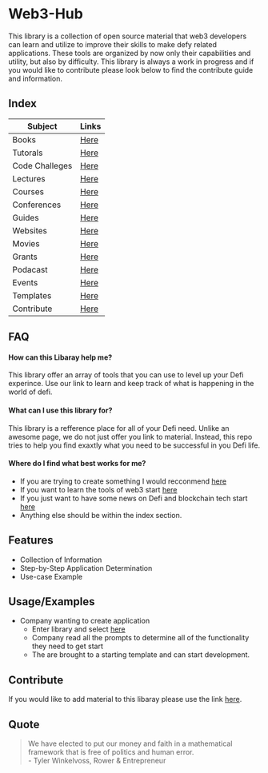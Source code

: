 # Web3-Hub

This library is a collection of open source material that web3 developers can learn and utilize to improve their skills to make defy related applications. These tools are organized by now only their capabilities and utility, but also by difficulty. This library is always a work in progress and if you would like to contribute please look below to find the contribute guide and information.

## Index 

| Subject     | Links |
| ----------- | ----------- |
|Books|[Here](https://github.com/SageJames/Web3-Hub/tree/main/Books)|
|Tutorals|[Here](https://github.com/SageJames/Web3-Hub/tree/main/Tutorals)|
|Code Challeges|[Here](https://github.com/SageJames/Web3-Hub/tree/main/Code-Challenges) |
|Lectures|[Here](https://github.com/SageJames/Web3-Hub/tree/main/Lectures) |
|Courses|[Here](https://github.com/SageJames/Web3-Hub/tree/main/Courses)|
|Conferences|[Here](https://github.com/SageJames/Web3-Hub/tree/main/Conferences)|
|Guides|[Here](https://github.com/SageJames/Web3-Hub/tree/main/Guides)|
|Websites| [Here](https://github.com/SageJames/Web3-Hub/tree/main/Websites)|
|Movies|[Here](https://github.com/SageJames/Web3-Hub/tree/main/Movies)|
|Grants|[Here](https://github.com/SageJames/Web3-Hub/tree/main/Grants)|
|Podacast|[Here](https://github.com/SageJames/Web3-Hub/tree/main/Podacast)|
|Events|[Here](https://github.com/SageJames/Web3-Hub/tree/main/Events)|
|Templates|[Here](https://github.com/SageJames/Web3-Hub/tree/main/Templates)|
|Contribute|[Here](https://github.com/SageJames/Web3-Hub/tree/main/Contribute)|


## FAQ

#### How can this Libaray help me? 

This library offer an array of tools that you can use to level up your Defi experince. Use our link to learn and keep track of what is happening in the world of defi.

#### What can I use this library for? 

This library is a refference place for all of your Defi need. Unlike an awesome page, we do not just offer you link to material. Instead, this repo tries to help you find exaxtly what you need to be successful in you Defi life.

#### Where do I find what best works for me?

* If you are trying to create something I would recconmend [here](https://github.com/SageJames/Web3-Hub/tree/main/Dapp-Starter)
* If you want to learn the tools of web3 start [here](https://web3.career/learn-web3)
* If you just want to have some news on Defi and blockchain tech start [here](https://cryptonews.com)
* Anything else should be within the index section.

## Features

- Collection of Information
- Step-by-Step Application Determination
- Use-case Example


## Usage/Examples

 * Company wanting to create application
    - Enter library and select [here](https://github.com/SageJames/Web3-Hub/tree/main/Dapp-Starter)
    - Company read all the prompts to determine all of the functionality they need to get start
    - The are brought to a starting template and can start development.

## Contribute
If you would like to add material to this libaray please use the link [here](https://github.com/SageJames/Web3-Hub/tree/main/Contribute).


## Quote

> We have elected to put our money and faith in a mathematical framework that is free of politics and human error.  
>  \- Tyler Winkelvoss, Rower & Entrepreneur
